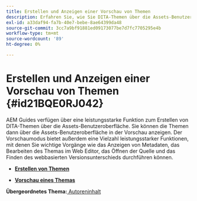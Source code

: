 ```yaml
---
title: Erstellen und Anzeigen einer Vorschau von Themen
description: Erfahren Sie, wie Sie DITA-Themen über die Assets-Benutzeroberfläche in AEM Handbüchern erstellen und in der Vorschau anzeigen.
exl-id: a33daf94-fa7b-40e7-bebe-8ae64399da48
source-git-commit: 3cc7a9bf91881ed09173077be7d7fc7705295e4b
workflow-type: tm+mt
source-wordcount: '89'
ht-degree: 0%

---
```


# Erstellen und Anzeigen einer Vorschau von Themen {#id21BQE0RJ042}

AEM Guides verfügen über eine leistungsstarke Funktion zum Erstellen von DITA-Themen über die Assets-Benutzeroberfläche. Sie können die Themen dann über die Assets-Benutzeroberfläche in der Vorschau anzeigen. Der Vorschaumodus bietet außerdem eine Vielzahl leistungsstarker Funktionen, mit denen Sie wichtige Vorgänge wie das Anzeigen von Metadaten, das Bearbeiten des Themas im Web Editor, das Öffnen der Quelle und das Finden des webbasierten Versionsunterschieds durchführen können.

- **[Erstellen von Themen](web-editor-create-topics.md)**

- **[Vorschau eines Themas](web-editor-preview-topics.md)**


**Übergeordnetes Thema:**[ Autoreninhalt](authoring-content.md)
